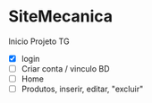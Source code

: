 # SiteMecanica
Inicio Projeto TG


* [X] login
* [ ] Criar conta / vinculo BD
* [ ] Home
* [ ] Produtos, inserir, editar, "excluir"